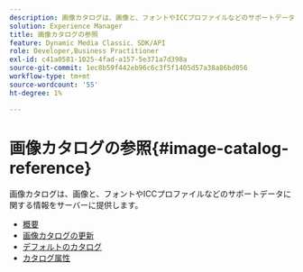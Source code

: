 ```yaml
---
description: 画像カタログは、画像と、フォントやICCプロファイルなどのサポートデータに関する情報をサーバーに提供します。
solution: Experience Manager
title: 画像カタログの参照
feature: Dynamic Media Classic、SDK/API
role: Developer,Business Practitioner
exl-id: c41a0581-1025-4fad-a157-5e371a7d398a
source-git-commit: 1ec8b59f442eb96c6c3f5f1405d57a38a86bd056
workflow-type: tm+mt
source-wordcount: '55'
ht-degree: 1%

---
```


# 画像カタログの参照{#image-catalog-reference}

画像カタログは、画像と、フォントやICCプロファイルなどのサポートデータに関する情報をサーバーに提供します。

* [概要](/help/aem-is-ir-api/is-api/image-catalog/image-serving-api-ref/c-image-catalog-reference/c-overview/c-overview.md)
* [画像カタログの更新](/help/aem-is-ir-api/is-api/image-catalog/image-serving-api-ref/c-image-catalog-reference/c-overview/c-updating-image-catalogs.md)
* [デフォルトのカタログ](/help/aem-is-ir-api/is-api/image-catalog/image-serving-api-ref/c-image-catalog-reference/c-overview/c-default-catalog.md)
* [カタログ属性](/help/aem-is-ir-api/is-api/image-catalog/image-serving-api-ref/c-image-catalog-reference/c-overview/c-catalog-attributes/c-catalog-attributes.md)
